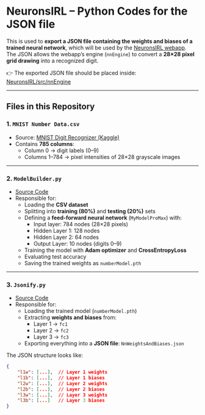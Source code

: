 

# NeuronsIRL – Python Codes for the JSON file

This is used to **export a JSON file containing the weights and biases of a trained neural network**, which will be used by the [NeuronsIRL webapp](https://github.com/marhosa/NeuronsIRL).  
The JSON allows the webapp’s engine (`nnEngine`) to convert a **28×28 pixel grid drawing** into a recognized digit.  

👉 The exported JSON file should be placed inside:  
[NeuronsIRL/src/nnEngine](https://github.com/marhosa/NeuronsIRL/tree/main/src/nnEngine)

---

## Files in this Repository  

### 1. `MNIST Number Data.csv`  
- Source: [MNIST Digit Recognizer (Kaggle)](https://www.kaggle.com/competitions/mnist-digit-recognizer/data?select=train.csv)  
- Contains **785 columns**:  
  - Column 0 → digit labels (0–9)  
  - Columns 1–784 → pixel intensities of 28×28 grayscale images  

---

### 2. `ModelBuilder.py`  
- [Source Code](https://github.com/marhosa/Pytorch-NeuronsIRL/blob/main/ModelBuilder.py)  
- Responsible for:  
  - Loading the **CSV dataset**  
  - Splitting into **training (80%)** and **testing (20%)** sets  
  - Defining a **feed-forward neural network** (`MyModelProMax`) with:  
    - Input layer: 784 nodes (28×28 pixels)  
    - Hidden Layer 1: 128 nodes  
    - Hidden Layer 2: 64 nodes  
    - Output Layer: 10 nodes (digits 0–9)  
  - Training the model with **Adam optimizer** and **CrossEntropyLoss**  
  - Evaluating test accuracy  
  - Saving the trained weights as `numberModel.pth`  

---

### 3. `Jsonify.py`  
- [Source Code](https://github.com/marhosa/Pytorch-NeuronsIRL/blob/main/Jsonify.py)  
- Responsible for:  
  - Loading the trained model (`numberModel.pth`)  
  - Extracting **weights and biases** from:  
    - Layer 1 → `fc1`  
    - Layer 2 → `fc2`  
    - Layer 3 → `fc3`  
  - Exporting everything into a **JSON file**: `NnWeightsAndBiases.json`  

The JSON structure looks like:  
```json
{
    "l1w": [...],  // Layer 1 weights
    "l1b": [...],  // Layer 1 biases
    "l2w": [...],  // Layer 2 weights
    "l2b": [...],  // Layer 2 biases
    "l3w": [...],  // Layer 3 weights
    "l3b": [...]   // Layer 3 biases
}
